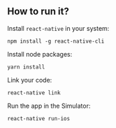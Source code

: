 ## How to run it?
Install `react-native` in your system:

```
npm install -g react-native-cli
```

Install node packages:

```
yarn install
```

Link your code:

```
react-native link
```

Run the app in the Simulator:

```
react-native run-ios
```

